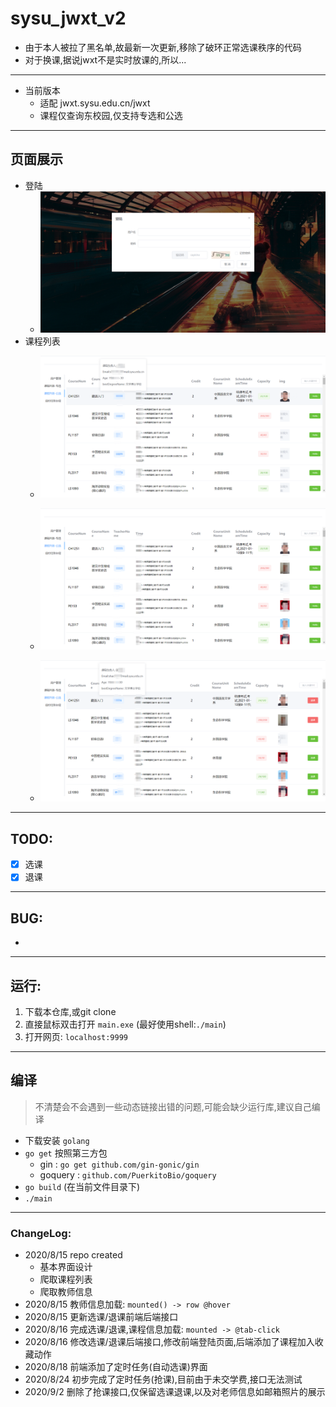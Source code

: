 # sysu_jwxt_v2
- 由于本人被拉了黑名单,故最新一次更新,移除了破环正常选课秩序的代码
- 对于换课,据说jwxt不是实时放课的,所以...
---
- 当前版本
  - 适配 jwxt.sysu.edu.cn/jwxt
  - 课程仅查询东校园,仅支持专选和公选
---
## 页面展示
- 登陆
  - ![](Readme_staticFile/2020-08-15-14-15-30.png)
- 课程列表
  - ![](Readme_staticFile/2020-08-15-15-06-59.png)

  - ![](Readme_staticFile/2020-08-15-14-13-15.png)

  - ![](Readme_staticFile/2020-08-16-00-49-43.png)
---
## TODO:
- [x] 选课
- [x] 退课
---
## BUG:
- 
---
## 运行:
1. 下载本仓库,或git clone  
2. 直接鼠标双击打开 `main.exe` (最好使用shell:`./main`)
3. 打开网页: `localhost:9999`
---
## 编译
> 不清楚会不会遇到一些动态链接出错的问题,可能会缺少运行库,建议自己编译
- 下载安装 `golang `
- `go get` 按照第三方包
  - gin : `go get github.com/gin-gonic/gin`
  - goquery : `github.com/PuerkitoBio/goquery`
- `go build` (在当前文件目录下)
- `./main`

---
### ChangeLog:
- 2020/8/15  repo created
  - 基本界面设计
  - 爬取课程列表
  - 爬取教师信息
- 2020/8/15 教师信息加载: `mounted() -> row @hover` 
- 2020/8/15 更新选课/退课前端后端接口
- 2020/8/16 完成选课/退课,课程信息加载: `mounted -> @tab-click`
- 2020/8/16 修改选课/退课后端接口,修改前端登陆页面,后端添加了课程加入收藏动作
- 2020/8/18 前端添加了定时任务(自动选课)界面
- 2020/8/24 初步完成了定时任务(抢课),目前由于未交学费,接口无法测试
- 2020/9/2 删除了抢课接口,仅保留选课退课,以及对老师信息如邮箱照片的展示